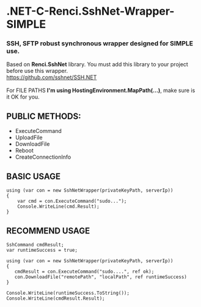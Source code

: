 # .NET-C-Renci.SshNet-Wrapper-SIMPLE
### SSH, SFTP  robust synchronous wrapper designed for SIMPLE use.

Based on **Renci.SshNet** library. You must add this library to your project before use this wrapper.<br/>https://github.com/sshnet/SSH.NET<br /><br/>
For FILE PATHS **I'm using HostingEnvironment.MapPath(...)**, make sure is it OK for you.

## PUBLIC METHODS:

- ExecuteCommand
- UploadFile
- DownloadFile
- Reboot
- CreateConnectionInfo

## BASIC USAGE

```
using (var con = new SshNetWrapper(privateKeyPath, serverIp))
{
    var cmd = con.ExecuteCommand("sudo...");
    Console.WriteLine(cmd.Result);
}
```

## RECOMMEND USAGE

```
SshCommand cmdResult;
var runtimeSuccess = true;

using (var con = new SshNetWrapper(privateKeyPath, serverIp))
{
   cmdResult = con.ExecuteCommand("sudo....", ref ok);
   con.DownloadFile("remotePath", "localPath", ref runtimeSuccess)
}

Console.WriteLine(runtimeSuccess.ToString());
Console.WriteLine(cmdResult.Result);
```
